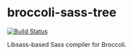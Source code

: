 broccoli-sass-tree
==================

[![Build Status](https://travis-ci.com/amercier/broccoli-sass-tree.svg?token=jhSBLEkprMFBcWehavMr&branch=master)](https://travis-ci.com/amercier/broccoli-sass-tree)

Libsass-based Sass compiler for Broccoli.
